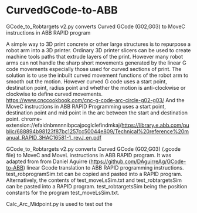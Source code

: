 # CurvedGCode-to-ABB
GCode_to_Robtargets v2.py converts Curved GCode (G02,G03) to MoveC instructions in ABB RAPID program

A simple way to 3D print concrete or other large structures is to repurpose a robot arm into a 3D printer. 
Ordinary 3D printer slicers can be used to create machine tools paths that extrude layers of the print. 
However many robot arms can not handle the sharp short movements generated by the linear G code movements especially those used for curved sections of print. 
The solution is to use the inbuilt curved movement functions of the robot arm to smooth out the motion. 
However curved G code uses a start point, destination point, radius point and whether the motion is anti-clockwise or clockwise to define curved movements. https://www.cnccookbook.com/cnc-g-code-arc-circle-g02-g03/
And the MoveC instructions in ABB RAPID Programming uses a start point, destination point and mid point in the arc between the start and destination point. 
chrome-extension://efaidnbmnnnibpcajpcglclefindmkaj/https://library.e.abb.com/public/688894b98123f87bc1257cc50044e809/Technical%20reference%20manual_RAPID_3HAC16581-1_revJ_en.pdf

GCode_to_Robtargets v2.py converts Curved GCode (G02,G03) (.gcode file) to MoveC and MoveL instructions in ABB RAPID program. It was adapted from from Daniel Aguirre (https://github.com/DAguirreAg/GCode-to-ABB) linear Gcode translation to ABB RAPID programming instructions. 
test_robprogramSim.txt can be copied and pasted into a RAPID program. 
Alternatively, the contents of test_moveLsSim.txt and test_robtargetsSim can be pasted into a RAPID program. test_robtargetsSim being the position constants for the program test_moveLsSim.txt. 

Calc_Arc_Midpoint.py is used to test out the 

